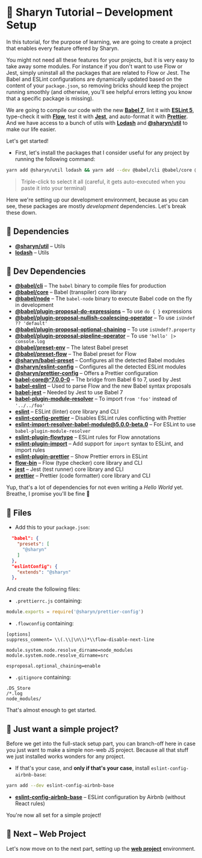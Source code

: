 # 🌹 Sharyn Tutorial – Development Setup

In this tutorial, for the purpose of learning, we are going to create a project that enables every feature offered by Sharyn.

You might not need all these features for your projects, but it is very easy to take away some modules. For instance if you don't want to use Flow or Jest, simply uninstall all the packages that are related to Flow or Jest. The Babel and ESLint configurations are dynamically updated based on the content of your `package.json`, so removing bricks should keep the project running smoothly (and otherwise, you'll see helpful errors letting you know that a specific package is missing).

We are going to compile our code with the new [**Babel 7**](https://medium.freecodecamp.org/were-nearing-the-7-0-babel-release-here-s-all-the-cool-stuff-we-ve-been-doing-8c1ade684039), lint it with [**ESLint 5**](https://eslint.org/docs/user-guide/migrating-to-5.0.0), type-check it with [**Flow**](https://flow.org/en/), test it with [**Jest**](https://jestjs.io/), and auto-format it with [**Prettier**](https://prettier.io/). And we have access to a bunch of utils with [**Lodash**](https://lodash.com/) and [**@sharyn/util**](https://github.com/sharynjs/sharyn/tree/master/packages/util) to make our life easier.

Let's get started!

- First, let's install the packages that I consider useful for any project by running the following command:

```bash
yarn add @sharyn/util lodash && yarn add --dev @babel/cli @babel/core @babel/node @babel/plugin-proposal-do-expressions @babel/plugin-proposal-nullish-coalescing-operator @babel/plugin-proposal-optional-chaining @babel/plugin-proposal-pipeline-operator @babel/preset-env @babel/preset-flow @sharyn/babel-preset @sharyn/eslint-config @sharyn/prettier-config babel-core@^7.0.0-0 babel-eslint babel-jest babel-plugin-module-resolver eslint eslint-config-prettier eslint-import-resolver-babel-module@5.0.0-beta.0 eslint-plugin-flowtype eslint-plugin-import eslint-plugin-prettier flow-bin jest prettier
```

> Triple-click to select it all (careful, it gets auto-executed when you paste it into your terminal)

Here we're setting up our development environment, because as you can see, these packages are mostly _development_ dependencies. Let's break these down.

## 🌹 Dependencies

- [**@sharyn/util**](https://github.com/sharynjs/sharyn/tree/master/packages/util) – Utils
- [**lodash**](https://lodash.com/) – Utils

## 🌹 Dev Dependencies

- [**@babel/cli**](https://github.com/babel/babel/tree/master/packages/babel-cli) – The `babel` binary to compile files for production
- [**@babel/core**](https://github.com/babel/babel/tree/master/packages/babel-core) – Babel (transpiler) core library
- [**@babel/node**](https://github.com/babel/babel/tree/master/packages/babel-node) – The `babel-node` binary to execute Babel code on the fly in development
- [**@babel/plugin-proposal-do-expressions**](https://github.com/babel/babel/tree/master/packages/babel-plugin-proposal-do-expressions) – To use `do { }` expressions
- [**@babel/plugin-proposal-nullish-coalescing-operator**](https://github.com/babel/babel/tree/master/packages/babel-plugin-proposal-nullish-coalescing-operator) – To use `isUndef ?? 'default'`
- [**@babel/plugin-proposal-optional-chaining**](https://github.com/babel/babel/tree/master/packages/babel-plugin-proposal-optional-chaining) – To use `isUndef?.property`
- [**@babel/plugin-proposal-pipeline-operator**](https://github.com/babel/babel/tree/master/packages/babel-plugin-proposal-pipeline-operator) – To use `'hello' |> console.log`
- [**@babel/preset-env**](https://github.com/babel/babel/tree/master/packages/babel-preset-env) – The latest Babel preset
- [**@babel/preset-flow**](https://github.com/babel/babel/tree/master/packages/babel-preset-flow) – The Babel preset for Flow
- [**@sharyn/babel-preset**](https://github.com/sharynjs/sharyn/tree/master/packages/babel-preset) – Configures all the detected Babel modules
- [**@sharyn/eslint-config**](https://github.com/sharynjs/sharyn/tree/master/packages/eslint-config) – Configures all the detected ESLint modules
- [**@sharyn/prettier-config**](https://github.com/sharynjs/sharyn/tree/master/packages/prettier-config) – Offers a Prettier configuration
- [**babel-core@^7.0.0-0**](https://github.com/babel/babel-bridge) – The bridge from Babel 6 to 7, used by Jest
- [**babel-eslint**](https://github.com/babel/babel-eslint) – Used to parse Flow and the new Babel syntax proposals
- [**babel-jest**](https://github.com/facebook/jest/tree/master/packages/babel-jest) – Needed by Jest to use Babel 7
- [**babel-plugin-module-resolver**](https://github.com/tleunen/babel-plugin-module-resolver) – To import `from 'foo'` instead of `'../../foo'`
- [**eslint**](https://eslint.org/) – ESLint (linter) core library and CLI
- [**eslint-config-prettier**](https://github.com/prettier/eslint-config-prettier) – Disables ESLint rules conflicting with Prettier
- [**eslint-import-resolver-babel-module@5.0.0-beta.0**](https://github.com/tleunen/eslint-import-resolver-babel-module) – For ESLint to use `babel-plugin-module-resolver`
- [**eslint-plugin-flowtype**](https://github.com/gajus/eslint-plugin-flowtype) – ESLint rules for Flow annotations
- [**eslint-plugin-import**](https://github.com/benmosher/eslint-plugin-import) – Add support for `import` syntax to ESLint, and import rules
- [**eslint-plugin-prettier**](https://github.com/prettier/eslint-plugin-prettier) – Show Prettier errors in ESLint
- [**flow-bin**](https://flow.org/) – Flow (type checker) core library and CLI
- [**jest**](https://jestjs.io/) – Jest (test runner) core library and CLI
- [**prettier**](https://prettier.io/) – Prettier (code formatter) core library and CLI

Yup, that's a lot of dependencies for not even writing a _Hello World_ yet. Breathe, I promise you'll be fine 🙂

## 🌹 Files

- Add this to your `package.json`:

```json
  "babel": {
    "presets": [
      "@sharyn"
    ]
  },
  "eslintConfig": {
    "extends": "@sharyn"
  },
```

And create the following files:

- `.prettierrc.js` containing:

```js
module.exports = require('@sharyn/prettier-config')
```

- `.flowconfig` containing:

```flowconfig
[options]
suppress_comment= \\(.\\|\n\\)*\\flow-disable-next-line

module.system.node.resolve_dirname=node_modules
module.system.node.resolve_dirname=src

esproposal.optional_chaining=enable
```

- `.gitignore` containing:

```gitignore
.DS_Store
/*.log
node_modules/
```

That's almost enough to get started.

<!-- markdownlint-disable no-trailing-punctuation -->

## 🌹 Just want a simple project?

Before we get into the full-stack setup part, you can branch-off here in case you just want to make a simple non-web JS project. Because all that stuff we just installed works wonders for any project.

- If that's your case, and **only if that's your case**, install `eslint-config-airbnb-base`:

```bash
yarn add --dev eslint-config-airbnb-base
```

- [**eslint-config-airbnb-base**](https://github.com/airbnb/javascript/tree/master/packages/eslint-config-airbnb-base) – ESLint configuration by Airbnb (without React rules)

You're now all set for a simple project!

## 🌹 Next – Web Project

Let's now move on to the next part, setting up the [**web project**](https://github.com/sharynjs/sharyn/blob/master/docs/2-web-setup.md) environment.
